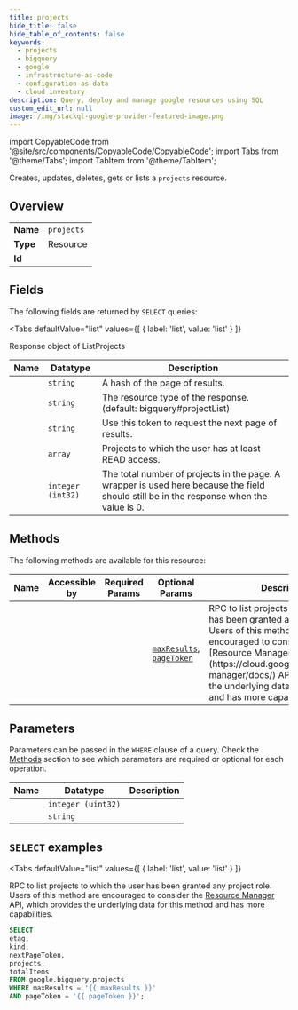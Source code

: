 ```yaml
--- 
title: projects
hide_title: false
hide_table_of_contents: false
keywords:
  - projects
  - bigquery
  - google
  - infrastructure-as-code
  - configuration-as-data
  - cloud inventory
description: Query, deploy and manage google resources using SQL
custom_edit_url: null
image: /img/stackql-google-provider-featured-image.png
---
```


import CopyableCode from '@site/src/components/CopyableCode/CopyableCode';
import Tabs from '@theme/Tabs';
import TabItem from '@theme/TabItem';

Creates, updates, deletes, gets or lists a <code>projects</code> resource.

## Overview
<table><tbody>
<tr><td><b>Name</b></td><td><code>projects</code></td></tr>
<tr><td><b>Type</b></td><td>Resource</td></tr>
<tr><td><b>Id</b></td><td><CopyableCode code="google.bigquery.projects" /></td></tr>
</tbody></table>

## Fields

The following fields are returned by `SELECT` queries:

<Tabs
    defaultValue="list"
    values={[
        { label: 'list', value: 'list' }
    ]}
>
<TabItem value="list">

Response object of ListProjects

<table>
<thead>
    <tr>
    <th>Name</th>
    <th>Datatype</th>
    <th>Description</th>
    </tr>
</thead>
<tbody>
<tr>
    <td><CopyableCode code="etag" /></td>
    <td><code>string</code></td>
    <td>A hash of the page of results.</td>
</tr>
<tr>
    <td><CopyableCode code="kind" /></td>
    <td><code>string</code></td>
    <td>The resource type of the response. (default: bigquery#projectList)</td>
</tr>
<tr>
    <td><CopyableCode code="nextPageToken" /></td>
    <td><code>string</code></td>
    <td>Use this token to request the next page of results.</td>
</tr>
<tr>
    <td><CopyableCode code="projects" /></td>
    <td><code>array</code></td>
    <td>Projects to which the user has at least READ access.</td>
</tr>
<tr>
    <td><CopyableCode code="totalItems" /></td>
    <td><code>integer (int32)</code></td>
    <td>The total number of projects in the page. A wrapper is used here because the field should still be in the response when the value is 0.</td>
</tr>
</tbody>
</table>
</TabItem>
</Tabs>

## Methods

The following methods are available for this resource:

<table>
<thead>
    <tr>
    <th>Name</th>
    <th>Accessible by</th>
    <th>Required Params</th>
    <th>Optional Params</th>
    <th>Description</th>
    </tr>
</thead>
<tbody>
<tr>
    <td><a href="#list"><CopyableCode code="list" /></a></td>
    <td><CopyableCode code="select" /></td>
    <td></td>
    <td><a href="#parameter-maxResults"><code>maxResults</code></a>, <a href="#parameter-pageToken"><code>pageToken</code></a></td>
    <td>RPC to list projects to which the user has been granted any project role. Users of this method are encouraged to consider the [Resource Manager](https://cloud.google.com/resource-manager/docs/) API, which provides the underlying data for this method and has more capabilities.</td>
</tr>
</tbody>
</table>

## Parameters

Parameters can be passed in the `WHERE` clause of a query. Check the [Methods](#methods) section to see which parameters are required or optional for each operation.

<table>
<thead>
    <tr>
    <th>Name</th>
    <th>Datatype</th>
    <th>Description</th>
    </tr>
</thead>
<tbody>
<tr id="parameter-maxResults">
    <td><CopyableCode code="maxResults" /></td>
    <td><code>integer (uint32)</code></td>
    <td></td>
</tr>
<tr id="parameter-pageToken">
    <td><CopyableCode code="pageToken" /></td>
    <td><code>string</code></td>
    <td></td>
</tr>
</tbody>
</table>

## `SELECT` examples

<Tabs
    defaultValue="list"
    values={[
        { label: 'list', value: 'list' }
    ]}
>
<TabItem value="list">

RPC to list projects to which the user has been granted any project role. Users of this method are encouraged to consider the [Resource Manager](https://cloud.google.com/resource-manager/docs/) API, which provides the underlying data for this method and has more capabilities.

```sql
SELECT
etag,
kind,
nextPageToken,
projects,
totalItems
FROM google.bigquery.projects
WHERE maxResults = '{{ maxResults }}'
AND pageToken = '{{ pageToken }}';
```
</TabItem>
</Tabs>
